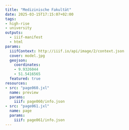 ```yaml
---
title: "Medizinische Fakultät"
date: 2025-03-15T17:15:07+02:00
tags:
- high-rise
- university
outputs:
  - iiif-manifest
  - html
params:
  iiifContext: http://iiif.io/api/image/2/context.json
  cover: model.jpg
  geojson:
    coordinates:
    - 9.9326044
    - 51.5416565
  featured: true
resources:
- src: "page060.jxl"
  name: preview
  params:
    iiif: page060/info.json
- src: "page061.jxl"
  name: page
  params:
    iiif: page061/info.json
---
```

